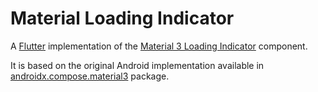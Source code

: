 # Material Loading Indicator

A [Flutter][flutter] implementation of the [Material 3 Loading Indicator][material-loading-indicator] component.

It is based on the original Android implementation available in [androidx.compose.material3][androidx.compose.material3] package.

[flutter]: https://flutter.dev
[material-loading-indicator]: https://m3.material.io/components/loading-indicator
[androidx.compose.material3]: https://cs.android.com/androidx/platform/frameworks/support/+/androidx-main:compose/material3/material3/src/commonMain/kotlin/androidx/compose/material3/LoadingIndicator.kt